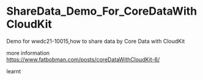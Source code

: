 # ShareData_Demo_For_CoreDataWithCloudKit
Demo for wwdc21-10015,how to share data by Core Data with CloudKit

more information https://www.fatbobman.com/posts/coreDataWithCloudKit-6/ 

learnt

